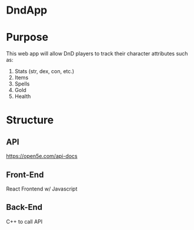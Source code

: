 # DndApp

# Purpose
This web app will allow DnD players to track their character attributes such as:
1. Stats (str, dex, con, etc.)
2. Items
3. Spells
4. Gold
5. Health

# Structure

## API
https://open5e.com/api-docs

## Front-End
React Frontend w/ Javascript

## Back-End
C++ to call API
